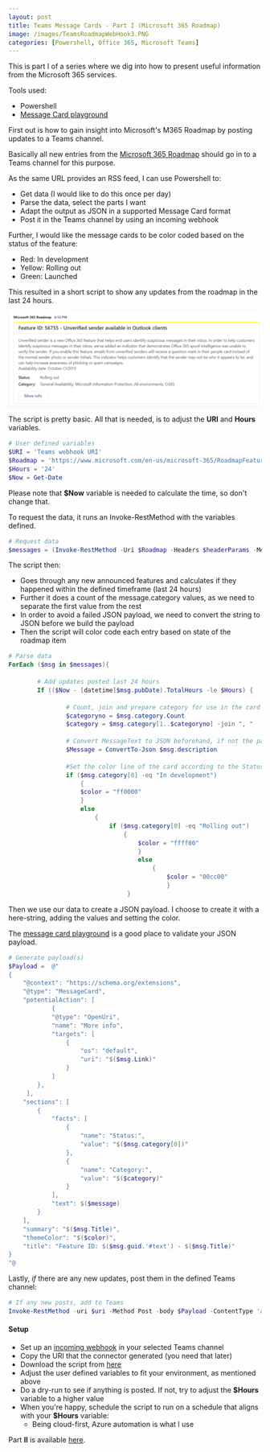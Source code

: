 ```yaml
---
layout: post
title: Teams Message Cards - Part I (Microsoft 365 Roadmap)
image: /images/TeamsRoadmapWebHook3.PNG
categories: [Powershell, Office 365, Microsoft Teams]
---
```


This is part I of a series where we dig into how to present useful information from the Microsoft 365 services.

Tools used:
- Powershell
- [Message Card playground](https://messagecardplayground.azurewebsites.net/)

First out is how to gain insight into Microsoft's M365 Roadmap by posting updates to a Teams channel.

Basically all new entries from the [Microsoft 365 Roadmap](https://www.microsoft.com/en-us/microsoft-365/roadmap) should go in to a Teams channel for this purpose.

As the same URL provides an RSS feed, I can use Powershell to:
- Get data (I would like to do this once per day)
- Parse the data, select the parts I want
- Adapt the output as JSON in a supported Message Card format
- Post it in the Teams channel by using an incoming webhook

Further, I would like the message cards to be color coded based on the status of the feature:
- Red: In development
- Yellow: Rolling out
- Green: Launched

This resulted in a short script to show any updates from the roadmap in the last 24 hours.

![](/images/TeamsRoadmapWebHook3.PNG)

The script is pretty basic. All that is needed, is to adjust the **URI** and **Hours** variables.

```powershell
# User defined variables
$URI = 'Teams webhook URI'
$Roadmap = 'https://www.microsoft.com/en-us/microsoft-365/RoadmapFeatureRSS'
$Hours = '24'
$Now = Get-Date 
```

Please note that **\$Now** variable is needed to calculate the time, so don't change that.

To request the data, it runs an Invoke-RestMethod with the variables defined.

```powershell
# Request data
$messages = (Invoke-RestMethod -Uri $Roadmap -Headers $headerParams -Method Get)
```

The script then:
- Goes through any new announced features and calculates if they happened within the defined timeframe (last 24 hours)
- Further it does a count of the message.category values, as we need to separate the first value from the rest
- In order to avoid a failed JSON payload, we need to convert the string to JSON before we build the payload
- Then the script will color code each entry based on state of the roadmap item

```powershell
# Parse data
ForEach ($msg in $messages){

        # Add updates posted last 24 hours                
        If (($Now - [datetime]$msg.pubDate).TotalHours -le $Hours) {
                
                # Count, join and prepare category for use in the card
                $categoryno = $msg.category.Count
                $category = $msg.category[1..$categoryno] -join ", "
                
                # Convert MessageText to JSON beforehand, if not the payload will fail.
                $Message = ConvertTo-Json $msg.description

                #Set the color line of the card according to the Status of the environment
                if ($msg.category[0] -eq "In development")
                    {
                    $color = "ff0000"
                    }
                    else
                        {
                            if ($msg.category[0] -eq "Rolling out")
                                {
                                    $color = "ffff00"
                                    }
                                    else
                                        {
                                            $color = "00cc00"
                                            }
                                 }
```

Then we use our data to create a JSON payload. I choose to create it with a here-string, adding the values and setting the color.

The [message card playground](https://messagecardplayground.azurewebsites.net/) is a good place to validate your JSON payload.

```powershell   
# Generate payload(s)          
$Payload =  @"
{
    "@context": "https://schema.org/extensions",
    "@type": "MessageCard",
    "potentialAction": [
            {
            "@type": "OpenUri",
            "name": "More info",
            "targets": [
                {
                    "os": "default",
                    "uri": "$($msg.Link)"
                }
            ]
        },
     ],
    "sections": [
        {
            "facts": [
                {
                    "name": "Status:",
                    "value": "$($msg.category[0])"
                },
                {
                    "name": "Category:",
                    "value": "$($category)"
                }
            ],
            "text": $($message)
        }
    ],
    "summary": "$($msg.Title)",
    "themeColor": "$($color)",
    "title": "Feature ID: $($msg.guid.'#text') - $($msg.Title)"
}
"@
```

Lastly, *if* there are any new updates, post them in the defined Teams channel:

```powershell
# If any new posts, add to Teams
Invoke-RestMethod -uri $uri -Method Post -body $Payload -ContentType 'application/json; charset=utf-8'
```

#### Setup ####

- Set up an [incoming webhook](https://docs.microsoft.com/en-us/microsoftteams/platform/concepts/connectors/connectors-using) in your selected Teams channel
- Copy the URI that the connector generated (you need that later)
- Download the script from [here](https://github.com/einast/PS_M365_scripts/blob/master/M365RoadmapUpdates.ps1)
- Adjust the user defined variables to fit your environment, as mentioned above
- Do a dry-run to see if anything is posted. If not, try to adjust the **$Hours** variable to a higher value
- When you're happy, schedule the script to run on a schedule that aligns with your **$Hours** variable:
    - Being cloud-first, Azure automation is what I use

Part **II** is available [here](https://thingsinthe.cloud/Teams-message-cards-Office-365-Health-status/).
